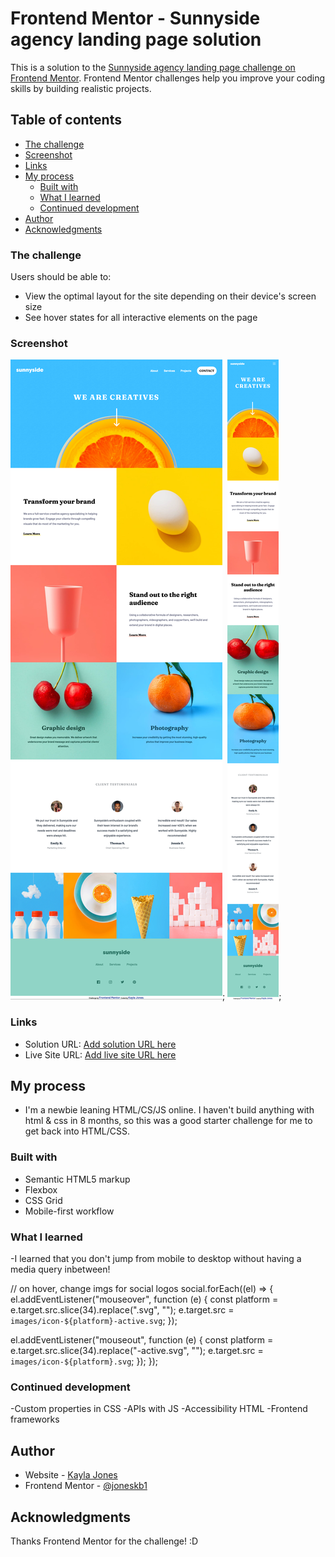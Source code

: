 # Frontend Mentor - Sunnyside agency landing page solution

This is a solution to the [Sunnyside agency landing page challenge on Frontend Mentor](https://www.frontendmentor.io/challenges/sunnyside-agency-landing-page-7yVs3B6ef). Frontend Mentor challenges help you improve your coding skills by building realistic projects.

## Table of contents

- [The challenge](#the-challenge)
- [Screenshot](#screenshot)
- [Links](#links)
- [My process](#my-process)
  - [Built with](#built-with)
  - [What I learned](#what-i-learned)
  - [Continued development](#continued-development)
- [Author](#author)
- [Acknowledgments](#acknowledgments)

### The challenge

Users should be able to:

- View the optimal layout for the site depending on their device's screen size
- See hover states for all interactive elements on the page

### Screenshot

![](images/screenshot.png);
![](images/screenshot-mobile.png);

### Links

- Solution URL: [Add solution URL here](https://github.com/joneskb1/sunnyside-frontend-mentor)
- Live Site URL: [Add live site URL here](https://heuristic-archimedes-60ba80.netlify.app/)

## My process

- I'm a newbie leaning HTML/CS/JS online. I haven't build anything with html & css in 8 months, so this was a good starter challenge for me to get back into HTML/CSS.

### Built with

- Semantic HTML5 markup
- Flexbox
- CSS Grid
- Mobile-first workflow

### What I learned

-I learned that you don't jump from mobile to desktop without having a media query inbetween!

// on hover, change imgs for social logos
social.forEach((el) => {
el.addEventListener("mouseover", function (e) {
const platform = e.target.src.slice(34).replace(".svg", "");
e.target.src = `images/icon-${platform}-active.svg`;
});

el.addEventListener("mouseout", function (e) {
const platform = e.target.src.slice(34).replace("-active.svg", "");
e.target.src = `images/icon-${platform}.svg`;
});
});

### Continued development

-Custom properties in CSS
-APIs with JS
-Accessibility HTML
-Frontend frameworks

## Author

- Website - [Kayla Jones](https://github.com/joneskb1)
- Frontend Mentor - [@joneskb1](https://www.frontendmentor.io/profile/joneskb1)

## Acknowledgments

Thanks Frontend Mentor for the challenge! :D
